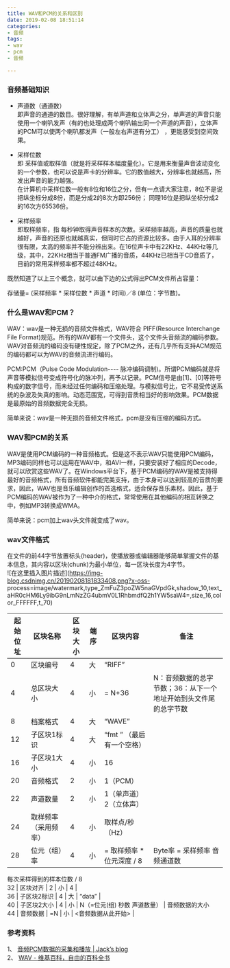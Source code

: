 ```yaml
---
title: WAV和PCM的关系和区别
date: 2019-02-08 18:51:14
categories:
- 音频
tags:
- wav
- pcm
- 音频

---
```

###  音频基础知识

  * 声道数（通道数）   
即声音的通道的数目。很好理解，有单声道和立体声之分，单声道的声音只能使用一个喇叭发声（有的也处理成两个喇叭输出同一个声道的声音），立体声的PCM可以使两个喇叭都发声（一般左右声道有分工）
，更能感受到空间效果。

  * 采样位数   
即
采样值或取样值（就是将采样样本幅度量化）。它是用来衡量声音波动变化的一个参数，也可以说是声卡的分辨率。它的数值越大，分辨率也就越高，所发出声音的能力越强。  
在计算机中采样位数一般有8位和16位之分，但有一点请大家注意，8位不是说把纵坐标分成8份，而是分成2的8次方即256份；
同理16位是把纵坐标分成2的16次方65536份。

  * 采样频率   
即取样频率，指
每秒钟取得声音样本的次数。采样频率越高，声音的质量也就越好，声音的还原也就越真实，但同时它占的资源比较多。由于人耳的分辨率很有限，太高的频率并不能分辨出来。在16位声卡中有22KHz、44KHz等几级，其中，22KHz相当于普通FM广播的音质，44KHz已相当于CD音质了，目前的常用采样频率都不超过48KHz。

既然知道了以上三个概念，就可以由下边的公式得出PCM文件所占容量：

存储量= (采样频率 * 采样位数 * 声道 * 时间)／8 (单位：字节数)。

###  什么是WAV和PCM？

WAV：wav是一种无损的音频文件格式，WAV符合 PIFF(Resource Interchange File
Format)规范。所有的WAV都有一个文件头，这个文件头音频流的编码参数。WAV对音频流的编码没有硬性规定，除了PCM之外，还有几乎所有支持ACM规范的编码都可以为WAV的音频流进行编码。

PCM:PCM（Pulse Code Modulation----
脉冲编码调制)。所谓PCM编码就是将声音等模拟信号变成符号化的脉冲列，再予以记录。PCM信号是由[1]、[0]等符号构成的数字信号，而未经过任何编码和压缩处理。与模拟信号比，它不易受传送系统的杂波及失真的影响。动态范围宽，可得到音质相当好的影响效果。PCM数据是最原始的音频数据完全无损。

简单来说：wav是一种无损的音频文件格式，pcm是没有压缩的编码方式。

###  WAV和PCM的关系

WAV是使用PCM编码的一种音频格式。但是这不表示WAV只能使用PCM编码，MP3编码同样也可以运用在WAV中，和AVI一样，只要安装好了相应的Decode，就可以欣赏这些WAV了。在Windows平台下，基于PCM编码的WAV是被支持得最好的音频格式，所有音频软件都能完美支持，由于本身可以达到较高的音质的要求，因此，WAV也是音乐编辑创作的首选格式，适合保存音乐素材。因此，基于PCM编码的WAV被作为了一种中介的格式，常常使用在其他编码的相互转换之中，例如MP3转换成WMA。

简单来说：pcm加上wav头文件就变成了wav。

###  wav文件格式

在文件的前44字节放置标头(header)，使播放器或编辑器能够简单掌握文件的基本信息，其内容以区块(chunk)为最小单位，每一区块长度为4字节。  
![在这里插入图片描述](https://img-blog.csdnimg.cn/20190208181833408.png?x-oss-
process=image/watermark,type_ZmFuZ3poZW5naGVpdGk,shadow_10,text_aHR0cHM6Ly9ibG9nLmNzZG4ubmV0L1RhbmdfQ2h1YW5saW4=,size_16,color_FFFFFF,t_70)

起始位址  |  区块名称  |  区块大小  |  端序  |  区块内容  |  备注  
---|---|---|---|---|---  
0  |  区块编号  |  4  |  大  |  “RIFF”  |  
4  |  总区块大小  |  4  |  小  |  = N+36  |  N：音频数据的总字节数；36：从下一个地址开始到头文件尾的总字节数  
8  |  档案格式  |  4  |  大  |  “WAVE”  |  
12  |  子区块1标识  |  4  |  大  |  “fmt ” （最后有一个空格）  |  
16  |  子区块1大小  |  4  |  小  |  16  |  
20  |  音频格式  |  2  |  小  |  1（PCM）  |  
22  |  声道数量  |  2  |  小  |  1（单声道）2（立体声）  |  
24  |  取样频率（采用频率）  |  4  |  小  |  取样点/秒（Hz）  |  
28  |  位元（组）率  |  4  |  小  |  = 取样频率 * 位元深度 / 8  |  Byte率 = 采样频率 音频通道数
每次采样得到的样本位数 / 8  
32  |  区块对齐  |  2  |  小  |  4  |  
36  |  子区块2标识  |  4  |  大  |  “data”  |  
40  |  子区块2大小  |  4  |  小  |  N（=位元(组) 秒数 声道数量）  |  音频数据的大小  
44  |  音频数据  |  =N  |  小  |  <音频数据从此开始> |  
  
###  参考资料

1、 [ 音频PCM数据的采集和播放 | Jack’s blog
](https://adajqd.github.io/2018/03/20/2018-3-20-%E9%9F%B3%E9%A2%91-PCM-%E6%95%B0%E6%8D%AE%E7%9A%84%E9%87%87%E9%9B%86%E5%92%8C%E6%92%AD%E6%94%BE/)  
2、 [ WAV - 维基百科，自由的百科全书 ](https://zh.wikipedia.org/wiki/WAV)

